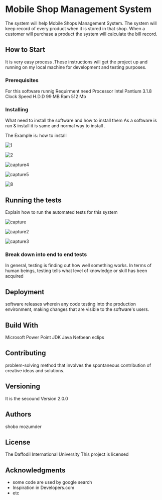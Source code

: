 # Mobile Shop Management System

The system will help Mobile Shops Management System. The system will keep record of every product when it is stored in that shop. When a customer will purchase a product the system will calculate the bill record.

## How to Start

It is very easy process .These instructions will get the project up and running on my local machine for development and testing purposes.

### Prerequisites
For this software runnig Requirment need Processor Intel Pantium 3.1.8 Clock Speed
H.D.D 99 MB
Ram 512 Mb

### Installing

What need to install the software and how to install them
As a software is run & install it is same and normal way to install . 

The Example is:
how to install

![1](https://user-images.githubusercontent.com/41760228/49524887-cbc25300-f8d6-11e8-829e-47ee8b05c06c.PNG)


![2](https://user-images.githubusercontent.com/41760228/49524893-cf55da00-f8d6-11e8-9b7c-9b3cdaa2a1e6.PNG)

![capture4](https://user-images.githubusercontent.com/43872246/49537726-e48d3180-f8f3-11e8-9144-dfb5880a60c7.PNG)

![capture5](https://user-images.githubusercontent.com/43872246/49537734-ebb43f80-f8f3-11e8-8cbb-6c23fb7260a1.PNG)

![8](https://user-images.githubusercontent.com/41760228/49525456-f7920880-f8d7-11e8-9d42-9ede1ff4129e.PNG)



## Running the tests

Explain how to run the automated tests for this system


![capture](https://user-images.githubusercontent.com/43872246/49536421-a80c0680-f8f0-11e8-806d-259a8d514545.PNG)

![capture2](https://user-images.githubusercontent.com/43872246/49536455-bce89a00-f8f0-11e8-8cd5-4fedad645bf1.PNG)

![capture3](https://user-images.githubusercontent.com/43872246/49536472-cc67e300-f8f0-11e8-9897-db3051c57eb0.PNG)


### Break down into end to end tests

In general, testing is finding out how well something works. In terms of human beings, testing tells what level of knowledge or skill has been acquired

## Deployment

software releases wherein any code testing into the production environment, making changes that are visible to the software's users.

## Build With

Microsoft Power Point
JDK
Java 
Netbean
eclips

## Contributing

problem-solving method that involves the spontaneous contribution of creative ideas and solutions.

## Versioning

It is the secound Version 2.0.0

## Authors

shobo mozumder

## License

The Daffodil International University This project is licensed  

## Acknowledgments

* some code are used by google search
* Inspiration in Developers.com
* etc
